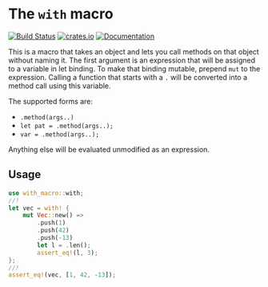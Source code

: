 # The `with` macro

[![Build Status](https://travis-ci.org/darkstalker/with-macro.svg?branch=master)](https://travis-ci.org/darkstalker/with-macro) [![crates.io](https://meritbadge.herokuapp.com/with-macro)](https://crates.io/crates/with-macro) [![Documentation](https://docs.rs/with-macro/badge.svg)](https://docs.rs/with-macro)

This is a macro that takes an object and lets you call methods on that object without naming it.
The first argument is an expression that will be assigned to a variable in let binding. To make
that binding mutable, prepend `mut` to the expression.
Calling a function that starts with a `.` will be converted into a method call using this
variable.

The supported forms are:
- `.method(args..)`
- `let pat = .method(args..);`
- `var = .method(args..);`

Anything else will be evaluated unmodified as an expression.

## Usage
```Rust
use with_macro::with;
//!
let vec = with! {
    mut Vec::new() =>
        .push(1)
        .push(42)
        .push(-13)
        let l = .len();
        assert_eq!(l, 3);
};
//!
assert_eq!(vec, [1, 42, -13]);
```
